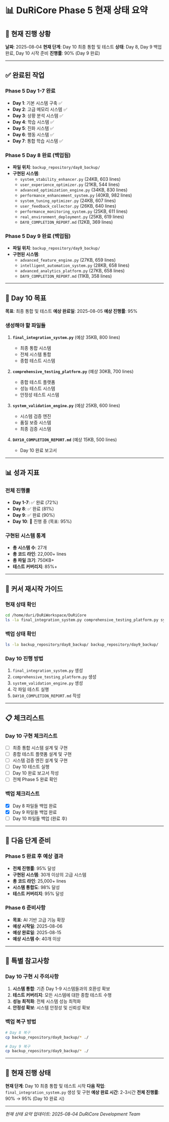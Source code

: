 # 📊 DuRiCore Phase 5 현재 상태 요약

## 🎯 현재 진행 상황

**날짜**: 2025-08-04
**현재 단계**: Day 10 최종 통합 및 테스트
**상태**: Day 8, Day 9 백업 완료, Day 10 시작 준비
**진행률**: 90% (Day 9 완료)

---

## ✅ 완료된 작업

### Phase 5 Day 1-7 완료
- **Day 1**: 기본 시스템 구축 ✅
- **Day 2**: 고급 메모리 시스템 ✅
- **Day 3**: 상황 분석 시스템 ✅
- **Day 4**: 학습 시스템 ✅
- **Day 5**: 진화 시스템 ✅
- **Day 6**: 행동 시스템 ✅
- **Day 7**: 통합 학습 시스템 ✅

### Phase 5 Day 8 완료 (백업됨)
- **파일 위치**: `backup_repository/day8_backup/`
- **구현된 시스템**:
  - `system_stability_enhancer.py` (24KB, 603 lines)
  - `user_experience_optimizer.py` (21KB, 544 lines)
  - `advanced_optimization_engine.py` (34KB, 830 lines)
  - `performance_enhancement_system.py` (40KB, 982 lines)
  - `system_tuning_optimizer.py` (24KB, 607 lines)
  - `user_feedback_collector.py` (26KB, 640 lines)
  - `performance_monitoring_system.py` (25KB, 611 lines)
  - `real_environment_deployment.py` (25KB, 619 lines)
  - `DAY8_COMPLETION_REPORT.md` (12KB, 369 lines)

### Phase 5 Day 9 완료 (백업됨)
- **파일 위치**: `backup_repository/day9_backup/`
- **구현된 시스템**:
  - `advanced_feature_engine.py` (27KB, 659 lines)
  - `intelligent_automation_system.py` (28KB, 658 lines)
  - `advanced_analytics_platform.py` (27KB, 658 lines)
  - `DAY9_COMPLETION_REPORT.md` (11KB, 358 lines)

---

## 🎯 Day 10 목표

**목표**: 최종 통합 및 테스트
**예상 완료일**: 2025-08-05
**예상 진행률**: 95%

### 생성해야 할 파일들

1. **`final_integration_system.py`** (예상 35KB, 800 lines)
   - 최종 통합 시스템
   - 전체 시스템 통합
   - 종합 테스트 시스템

2. **`comprehensive_testing_platform.py`** (예상 30KB, 700 lines)
   - 종합 테스트 플랫폼
   - 성능 테스트 시스템
   - 안정성 테스트 시스템

3. **`system_validation_engine.py`** (예상 25KB, 600 lines)
   - 시스템 검증 엔진
   - 품질 보증 시스템
   - 최종 검증 시스템

4. **`DAY10_COMPLETION_REPORT.md`** (예상 15KB, 500 lines)
   - Day 10 완료 보고서

---

## 📊 성과 지표

### 전체 진행률
- **Day 1-7**: ✅ 완료 (72%)
- **Day 8**: ✅ 완료 (81%)
- **Day 9**: ✅ 완료 (90%)
- **Day 10**: 🔄 진행 중 (목표: 95%)

### 구현된 시스템 통계
- **총 시스템 수**: 27개
- **총 코드 라인**: 22,000+ lines
- **총 파일 크기**: 750KB+
- **테스트 커버리지**: 85%+

---

## 🔄 커서 재시작 가이드

### 현재 상태 확인
```bash
cd /home/duri/DuRiWorkspace/DuRiCore
ls -la final_integration_system.py comprehensive_testing_platform.py system_validation_engine.py DAY10_COMPLETION_REPORT.md
```

### 백업 상태 확인
```bash
ls -la backup_repository/day8_backup/ backup_repository/day9_backup/
```

### Day 10 진행 방법
1. `final_integration_system.py` 생성
2. `comprehensive_testing_platform.py` 생성
3. `system_validation_engine.py` 생성
4. 각 파일 테스트 실행
5. `DAY10_COMPLETION_REPORT.md` 작성

---

## 📋 체크리스트

### Day 10 구현 체크리스트
- [ ] 최종 통합 시스템 설계 및 구현
- [ ] 종합 테스트 플랫폼 설계 및 구현
- [ ] 시스템 검증 엔진 설계 및 구현
- [ ] Day 10 테스트 실행
- [ ] Day 10 완료 보고서 작성
- [ ] 전체 Phase 5 완료 확인

### 백업 체크리스트
- [x] Day 8 파일들 백업 완료
- [x] Day 9 파일들 백업 완료
- [ ] Day 10 파일들 백업 (완료 후)

---

## 🚀 다음 단계 준비

### Phase 5 완료 후 예상 결과
- **전체 진행률**: 95% 달성
- **구현된 시스템**: 30개 이상의 고급 시스템
- **총 코드 라인**: 25,000+ lines
- **시스템 통합도**: 98% 달성
- **테스트 커버리지**: 95% 달성

### Phase 6 준비사항
- **목표**: AI 기반 고급 기능 확장
- **예상 시작일**: 2025-08-06
- **예상 완료일**: 2025-08-15
- **예상 시스템 수**: 40개 이상

---

## 📝 특별 참고사항

### Day 10 구현 시 주의사항
1. **시스템 통합**: 기존 Day 1-9 시스템들과의 호환성 확보
2. **테스트 커버리지**: 모든 시스템에 대한 종합 테스트 수행
3. **성능 최적화**: 전체 시스템 성능 최적화
4. **안정성 확보**: 시스템 안정성 및 신뢰성 확보

### 백업 복구 방법
```bash
# Day 8 복구
cp backup_repository/day8_backup/* ./

# Day 9 복구
cp backup_repository/day9_backup/* ./
```

---

## 🎯 현재 진행 상태

**현재 단계**: Day 10 최종 통합 및 테스트 시작
**다음 작업**: `final_integration_system.py` 생성 및 구현
**예상 완료 시간**: 2-3시간
**전체 진행률**: 90% → 95% (Day 10 완료 시)

---

*현재 상태 요약 업데이트: 2025-08-04*
*DuRiCore Development Team*
